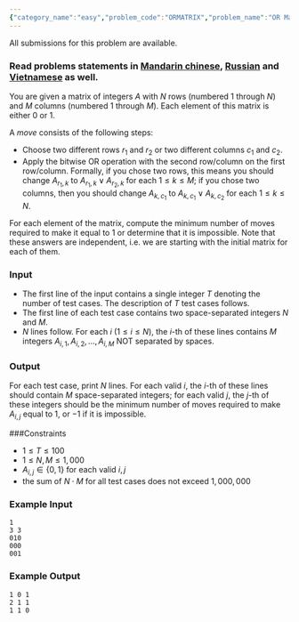 ```yaml
---
{"category_name":"easy","problem_code":"ORMATRIX","problem_name":"OR Matrix","languages_supported":{"0":"C","1":"CPP14","2":"JAVA","3":"PYTH","4":"PYTH 3.6","5":"PYPY","6":"CS2","7":"PAS fpc","8":"PAS gpc","9":"RUBY","10":"PHP","11":"GO","12":"NODEJS","13":"HASK","14":"rust","15":"SCALA","16":"swift","17":"D","18":"PERL","19":"FORT","20":"WSPC","21":"ADA","22":"CAML","23":"ICK","24":"BF","25":"ASM","26":"CLPS","27":"PRLG","28":"ICON","29":"SCM qobi","30":"PIKE","31":"ST","32":"NICE","33":"LUA","34":"BASH","35":"NEM","36":"LISP sbcl","37":"LISP clisp","38":"SCM guile","39":"JS","40":"ERL","41":"TCL","42":"kotlin","43":"PERL6","44":"TEXT","45":"SCM chicken","46":"PYP3","47":"CLOJ","48":"COB","49":"FS"},"max_timelimit":1,"source_sizelimit":50000,"problem_author":"kingofnumbers","problem_tester":null,"date_added":"20-07-2018","tags":{"0":"array","1":"cook96","2":"implementation","3":"kingofnumbers","4":"simple"},"editorial_url":"https://discuss.codechef.com/problems/ORMATRIX","time":{"view_start_date":1532284205,"submit_start_date":1532284205,"visible_start_date":1532284205,"end_date":1735669800},"is_direct_submittable":false,"layout":"problem"}
---
```

<span class="solution-visible-txt">All submissions for this problem are available.</span><h3>Read problems statements in <a href="http://www.codechef.com/download/translated/COOK96/mandarin/ORMATRIX.pdf" target="_blank">Mandarin chinese</a>, <a href="http://www.codechef.com/download/translated/COOK96/russian/ORMATRIX.pdf" target="_blank">Russian</a> and <a href="http://www.codechef.com/download/translated/COOK96/vietnamese/ORMATRIX.pdf" target="_blank">Vietnamese</a> as well.</h3>

You are given a matrix of integers $A$ with $N$ rows (numbered $1$ through $N$) and $M$ columns (numbered $1$ through $M$). Each element of this matrix is either $0$ or $1$.

A *move* consists of the following steps:
- Choose two different rows $r_1$ and $r_2$ or two different columns $c_1$ and $c_2$.
- Apply the bitwise OR operation with the second row/column on the first row/column. Formally, if you chose two rows, this means you should change $A_{r_1, k}$ to $A_{r_1, k} \lor A_{r_2, k}$ for each $1 \le k \le M$; if you chose two columns, then you should change $A_{k, c_1}$ to $A_{k, c_1} \lor A_{k, c_2}$ for each $1 \le k \le N$.

For each element of the matrix, compute the minimum number of moves required to make it equal to $1$ or determine that it is impossible. Note that these answers are independent, i.e. we are starting with the initial matrix for each of them.

### Input
- The first line of the input contains a single integer $T$ denoting the number of test cases. The description of $T$ test cases follows.
- The first line of each test case contains two space-separated integers $N$ and $M$.
- $N$ lines follow. For each $i$ ($1 \le i \le N$), the $i$-th of these lines contains $M$ integers $A_{i, 1}, A_{i, 2}, \dots, A_{i, M}$ NOT separated by spaces.

### Output
For each test case, print $N$ lines. For each valid $i$, the $i$-th of these lines should contain $M$ space-separated integers; for each valid $j$, the $j$-th of these integers should be the minimum number of moves required to make $A_{i, j}$ equal to $1$, or $-1$ if it is impossible.

###Constraints 
- $1 \le T \le 100$
- $1 \le N, M \le 1,000$
- $A_{i, j} \in \{0, 1\}$ for each valid $i, j$
- the sum of $N \cdot M$ for all test cases does not exceed $1,000,000$

### Example Input
```
1
3 3
010
000
001
```

### Example Output
```
1 0 1
2 1 1
1 1 0
```
